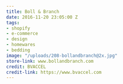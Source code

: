 ```yaml
---
title: Boll & Branch
date: 2016-11-20 23:05:00 Z
tags:
- shopify
- e-commerce
- design
- homewares
- bedding
image: "/uploads/208-bollandbranch@2x.jpg"
store-link: www.bollandbranch.com
credit: BVACCEL
credit-link: https://www.bvaccel.com
---
```


